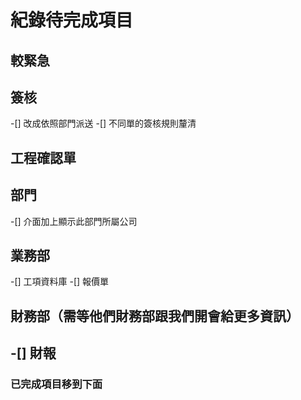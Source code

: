 # 紀錄待完成項目

## 較緊急

## 簽核

-[] 改成依照部門派送
-[] 不同單的簽核規則釐清

## 工程確認單

## 部門
-[] 介面加上顯示此部門所屬公司

## 業務部
-[] 工項資料庫
-[] 報價單

## 財務部（需等他們財務部跟我們開會給更多資訊）
-[] 財報
----

### 已完成項目移到下面

